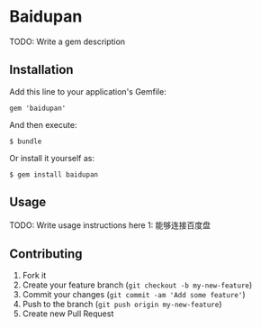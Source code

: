 # Baidupan

TODO: Write a gem description

## Installation

Add this line to your application's Gemfile:

    gem 'baidupan'

And then execute:

    $ bundle

Or install it yourself as:

    $ gem install baidupan

## Usage

TODO: Write usage instructions here
1: 能够连接百度盘

## Contributing

1. Fork it
2. Create your feature branch (`git checkout -b my-new-feature`)
3. Commit your changes (`git commit -am 'Add some feature'`)
4. Push to the branch (`git push origin my-new-feature`)
5. Create new Pull Request
